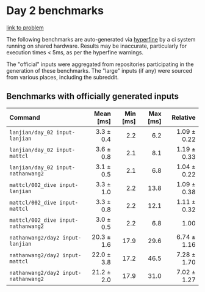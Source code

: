 # Day 2 benchmarks

[link to problem](http://adventofcode.com/2021/day/2)

The following benchmarks are auto-generated via [hyperfine](https://github.com/sharkdp/hyperfine) by a ci system running on shared hardware. Results may be inaccurate, particularly for execution times < 5ms, as per the hyperfine warnings.

The "official" inputs were aggregated from repositories participating in the generation of these benchmarks. The "large" inputs (if any) were sourced from various places, including the subreddit.

## Benchmarks with officially generated inputs
| Command | Mean [ms] | Min [ms] | Max [ms] | Relative |
|:---|---:|---:|---:|---:|
| `lanjian/day_02 input-lanjian` | 3.3 ± 0.4 | 2.2 | 6.2 | 1.09 ± 0.22 |
| `lanjian/day_02 input-mattcl` | 3.6 ± 0.8 | 2.1 | 8.1 | 1.19 ± 0.33 |
| `lanjian/day_02 input-nathanwang2` | 3.1 ± 0.5 | 2.1 | 6.8 | 1.04 ± 0.22 |
| `mattcl/002_dive input-lanjian` | 3.3 ± 1.0 | 2.2 | 13.8 | 1.09 ± 0.38 |
| `mattcl/002_dive input-mattcl` | 3.3 ± 0.8 | 2.2 | 12.1 | 1.11 ± 0.32 |
| `mattcl/002_dive input-nathanwang2` | 3.0 ± 0.5 | 2.2 | 6.8 | 1.00 |
| `nathanwang2/day2 input-lanjian` | 20.3 ± 1.6 | 17.9 | 29.6 | 6.74 ± 1.16 |
| `nathanwang2/day2 input-mattcl` | 22.0 ± 3.8 | 17.2 | 46.5 | 7.28 ± 1.70 |
| `nathanwang2/day2 input-nathanwang2` | 21.2 ± 2.0 | 17.9 | 31.0 | 7.02 ± 1.27 |
